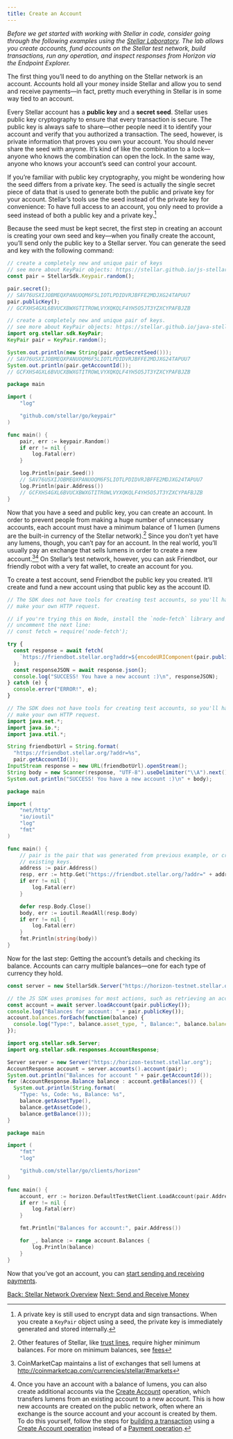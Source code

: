 ```yaml
---
title: Create an Account
---
```


_Before we get started with working with Stellar in code, consider going through the following
examples using the [Stellar Laboratory](https://www.stellar.org/laboratory/). The lab allows you
create accounts, fund accounts on the Stellar test network, build transactions, run any operation,
and inspect responses from Horizon via the Endpoint Explorer._

The first thing you’ll need to do anything on the Stellar network is an account. Accounts hold all
your money inside Stellar and allow you to send and receive payments—in fact, pretty much
everything in Stellar is in some way tied to an account.

Every Stellar account has a **public key** and a **secret seed**. Stellar uses public key
cryptography to ensure that every transaction is secure. The public key is always safe to
share—other people need it to identify your account and verify that you authorized a transaction.
The seed, however, is private information that proves you own your account. You should never share
the seed with anyone. It’s kind of like the combination to a lock—anyone who knows the combination
can open the lock. In the same way, anyone who knows your account’s seed can control your account.

If you’re familiar with public key cryptography, you might be wondering how the seed differs from a
private key. The seed is actually the single secret piece of data that is used to generate both the
public and private key for your account. Stellar’s tools use the seed instead of the private key
for convenience: To have full access to an account, you only need to provide a seed instead of both
a public key and a private key.[^1]

Because the seed must be kept secret, the first step in creating an account is creating your own
seed and key—when you finally create the account, you’ll send only the public key to a Stellar
server. You can generate the seed and key with the following command:

<code-example name="Generating Keys">

```js
// create a completely new and unique pair of keys
// see more about KeyPair objects: https://stellar.github.io/js-stellar-sdk/Keypair.html
const pair = StellarSdk.Keypair.random();

pair.secret();
// SAV76USXIJOBMEQXPANUOQM6F5LIOTLPDIDVRJBFFE2MDJXG24TAPUU7
pair.publicKey();
// GCFXHS4GXL6BVUCXBWXGTITROWLVYXQKQLF4YH5O5JT3YZXCYPAFBJZB
```

```java
// create a completely new and unique pair of keys.
// see more about KeyPair objects: https://stellar.github.io/java-stellar-sdk/org/stellar/sdk/KeyPair.html
import org.stellar.sdk.KeyPair;
KeyPair pair = KeyPair.random();

System.out.println(new String(pair.getSecretSeed()));
// SAV76USXIJOBMEQXPANUOQM6F5LIOTLPDIDVRJBFFE2MDJXG24TAPUU7
System.out.println(pair.getAccountId());
// GCFXHS4GXL6BVUCXBWXGTITROWLVYXQKQLF4YH5O5JT3YZXCYPAFBJZB
```

```go
package main

import (
	"log"

	"github.com/stellar/go/keypair"
)

func main() {
	pair, err := keypair.Random()
	if err != nil {
		log.Fatal(err)
	}

	log.Println(pair.Seed())
	// SAV76USXIJOBMEQXPANUOQM6F5LIOTLPDIDVRJBFFE2MDJXG24TAPUU7
	log.Println(pair.Address())
	// GCFXHS4GXL6BVUCXBWXGTITROWLVYXQKQLF4YH5O5JT3YZXCYPAFBJZB
}
```

</code-example>

Now that you have a seed and public key, you can create an account. In order to prevent people from
making a huge number of unnecessary accounts, each account must have a minimum balance of 1 lumen
(lumens are the built-in currency of the Stellar network).[^2] Since you don’t yet have any lumens,
though, you can’t pay for an account. In the real world, you’ll usually pay an exchange that sells
lumens in order to create a new account.[^3][^4] On Stellar’s test network, however, you can ask
Friendbot, our friendly robot with a very fat wallet, to create an account for you.

To create a test account, send Friendbot the public key you created. It’ll create and fund a new
account using that public key as the account ID.

<code-example name="Creating a test account">

```js
// The SDK does not have tools for creating test accounts, so you'll have to
// make your own HTTP request.

// if you're trying this on Node, install the `node-fetch` library and
// uncomment the next line:
// const fetch = require('node-fetch');

try {
  const response = await fetch(
    `https://friendbot.stellar.org?addr=${encodeURIComponent(pair.publicKey())}`
  );
  const responseJSON = await response.json();
  console.log("SUCCESS! You have a new account :)\n", responseJSON);
} catch (e) {
  console.error("ERROR!", e);
}
```

```java
// The SDK does not have tools for creating test accounts, so you'll have to
// make your own HTTP request.
import java.net.*;
import java.io.*;
import java.util.*;

String friendbotUrl = String.format(
  "https://friendbot.stellar.org/?addr=%s",
  pair.getAccountId());
InputStream response = new URL(friendbotUrl).openStream();
String body = new Scanner(response, "UTF-8").useDelimiter("\\A").next();
System.out.println("SUCCESS! You have a new account :)\n" + body);
```

```go
package main

import (
	"net/http"
	"io/ioutil"
	"log"
	"fmt"
)

func main() {
	// pair is the pair that was generated from previous example, or create a pair based on
	// existing keys.
	address := pair.Address()
	resp, err := http.Get("https://friendbot.stellar.org/?addr=" + address)
	if err != nil {
		log.Fatal(err)
	}

	defer resp.Body.Close()
	body, err := ioutil.ReadAll(resp.Body)
	if err != nil {
		log.Fatal(err)
	}
	fmt.Println(string(body))
}
```

</code-example>

Now for the last step: Getting the account’s details and checking its balance. Accounts can carry
multiple balances—one for each type of currency they hold.

<code-example name="Getting account details">

```js
const server = new StellarSdk.Server("https://horizon-testnet.stellar.org");

// the JS SDK uses promises for most actions, such as retrieving an account
const account = await server.loadAccount(pair.publicKey());
console.log("Balances for account: " + pair.publicKey());
account.balances.forEach(function(balance) {
  console.log("Type:", balance.asset_type, ", Balance:", balance.balance);
});
```

```java
import org.stellar.sdk.Server;
import org.stellar.sdk.responses.AccountResponse;

Server server = new Server("https://horizon-testnet.stellar.org");
AccountResponse account = server.accounts().account(pair);
System.out.println("Balances for account " + pair.getAccountId());
for (AccountResponse.Balance balance : account.getBalances()) {
  System.out.println(String.format(
    "Type: %s, Code: %s, Balance: %s",
    balance.getAssetType(),
    balance.getAssetCode(),
    balance.getBalance()));
}
```

```go
package main

import (
	"fmt"
	"log"

	"github.com/stellar/go/clients/horizon"
)

func main() {
	account, err := horizon.DefaultTestNetClient.LoadAccount(pair.Address())
	if err != nil {
		log.Fatal(err)
	}

	fmt.Println("Balances for account:", pair.Address())

	for _, balance := range account.Balances {
		log.Println(balance)
	}
}
```

</code-example>

Now that you’ve got an account, you can [start sending and receiving payments](transactions.md).

<div class="sequence-navigation">
  <a class="button button--previous" href="index.md">Back: Stellar Network Overview</a>
  <a class="button button--next" href="transactions.md">Next: Send and Receive Money</a>
</div>

[^1]: A private key is still used to encrypt data and sign transactions. When you create a `KeyPair` object using a seed, the private key is immediately generated and stored internally.
[^2]: Other features of Stellar, like [trust lines](../concepts/assets.md#trustlines), require higher minimum balances. For more on minimum balances, see [fees](../concepts/fees.md#minimum-account-balance)
[^3]: CoinMarketCap maintains a list of exchanges that sell lumens at http://coinmarketcap.com/currencies/stellar/#markets
[^4]: Once you have an account with a balance of lumens, you can also create additional accounts
  via the [Create Account](../concepts/list-of-operations.md#create-account) operation, which
  transfers lumens from an existing account to a new account. This is how new accounts are
  created on the public network, often where an exchange is the source account and your account is
  created by them. To do this yourself, follow the steps for [building a
  transaction](transactions.md#building-a-transaction) using a [Create Account
  operation](../concepts/list-of-operations.md#create-account) instead of a [Payment
  operation](../concepts/list-of-operations.md#payment).
